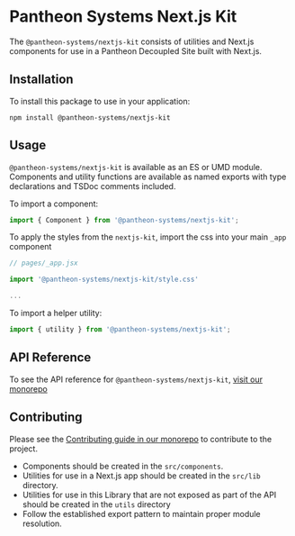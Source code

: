 # Pantheon Systems Next.js Kit

The `@pantheon-systems/nextjs-kit` consists of utilities and Next.js components
for use in a Pantheon Decoupled Site built with Next.js.

## Installation

To install this package to use in your application:

`npm install @pantheon-systems/nextjs-kit`

## Usage

`@pantheon-systems/nextjs-kit` is available as an ES or UMD module. Components
and utility functions are available as named exports with type declarations and
TSDoc comments included.

To import a component:

```js
import { Component } from '@pantheon-systems/nextjs-kit';
```

To apply the styles from the `nextjs-kit`, import the css into your main `_app`
component

```js
// pages/_app.jsx

import '@pantheon-systems/nextjs-kit/style.css'

...
```

To import a helper utility:

```js
import { utility } from '@pantheon-systems/nextjs-kit';
```

## API Reference

To see the API reference for `@pantheon-systems/nextjs-kit`,
[visit our monorepo](https://github.com/pantheon-systems/decoupled-kit-js/blob/canary/web/docs/Packages/nextjs-kit/modules.md)

## Contributing

Please see the
[Contributing guide in our monorepo](https://github.com/pantheon-systems/decoupled-kit-js/blob/canary/CONTRIBUTING.md)
to contribute to the project.

- Components should be created in the `src/components`.
- Utilities for use in a Next.js app should be created in the `src/lib`
  directory.
- Utilities for use in this Library that are not exposed as part of the API
  should be created in the `utils` directory
- Follow the established export pattern to maintain proper module resolution.
